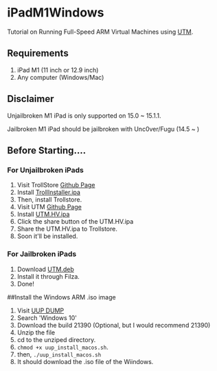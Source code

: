 # iPadM1Windows
Tutorial on Running Full-Speed ARM Virtual Machines using [UTM](https://github.com/utmapp/UTM).

## Requirements
1. iPad M1 (11 inch or 12.9 inch)
2. Any computer (Windows/Mac)

## Disclaimer
Unjailbroken M1 iPad is only supported on 15.0 ~ 15.1.1.

Jailbroken M1 iPad should be jailbroken with Unc0ver/Fugu (14.5 ~ )

## Before Starting....
### For Unjailbroken iPads
1. Visit TrollStore [Github Page](https://github.com/opa334/TrollStore)
2. Install [TrollInstaller.ipa](https://github.com/opa334/TrollStore/releases/download/1.0.10/TrollInstaller.ipa)
3. Then, install Trollstore.
4. Visit UTM [Github Page](https://github.com/utmapp/UTM)
5. Install [UTM.HV.ipa](https://github.com/utmapp/UTM/releases/download/v4.0.5/UTM.HV.ipa)
6. Click the share button of the UTM.HV.ipa
7. Share the UTM.HV.ipa to Trollstore. 
8. Soon it'll be installed.

### For Jailbroken iPads
1. Download [UTM.deb](https://github.com/utmapp/UTM/releases/download/v4.0.5/UTM.deb)
2. Install it through Filza.
3. Done!

##Install the Windows ARM .iso image
1. Visit [UUP DUMP](https://uupdump.net/)
2. Search 'Windows 10'
3. Download the build 21390 (Optional, but I would recommend 21390)
4. Unzip the file 
5. cd to the unziped directory.
6. ```chmod +x uup_install_macos.sh```.
7. then, ```./uup_install_macos.sh```
8. It should download the .iso file of the Wiindows. 
